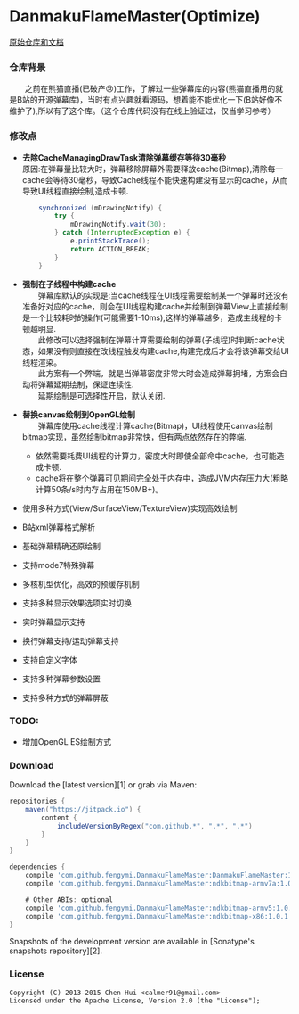 DanmakuFlameMaster(Optimize)
==================

[原始仓库和文档](https://github.com/bilibili/DanmakuFlameMaster)

### 仓库背景
&emsp;&emsp;之前在熊猫直播(已破产😢)工作，了解过一些弹幕库的内容(熊猫直播用的就是B站的开源弹幕库)，当时有点兴趣就看源码，想着能不能优化一下(B站好像不维护了),所以有了这个库。（这个仓库代码没有在线上验证过，仅当学习参考）
### 修改点
  - **去除CacheManagingDrawTask清除弹幕缓存等待30毫秒**<br/>
      原因:在弹幕量比较大时，弹幕移除屏幕外需要释放cache(Bitmap),清除每一cache会等待30毫秒，导致Cache线程不能快速构建没有显示的cache，从而导致UI线程直接绘制,造成卡顿.
  	```groovy
		synchronized (mDrawingNotify) {        			
            try {
                mDrawingNotify.wait(30);
         	} catch (InterruptedException e) {
                e.printStackTrace();
                return ACTION_BREAK;
            }
		}
	```
  - **强制在子线程中构建cache**<br/>
    &emsp;&emsp;弹幕库默认的实现是:当cache线程在UI线程需要绘制某一个弹幕时还没有准备好对应的cache，则会在UI线程构建cache并绘制到弹幕View上直接绘制是一个比较耗时的操作(可能需要1-10ms),这样的弹幕越多，造成主线程的卡顿越明显.<br/>
    &emsp;&emsp;此修改可以选择强制在弹幕计算需要绘制的弹幕(子线程)时判断cache状态，如果没有则直接在改线程触发构建cache,构建完成后才会将该弹幕交给UI线程渲染。<br/>
    &emsp;&emsp;此方案有一个弊端，就是当弹幕密度非常大时会造成弹幕拥堵，方案会自动将弹幕延期绘制，保证连续性.<br/>
    &emsp;&emsp;延期绘制是可选择性开启，默认关闭.
    
  - **替换canvas绘制到OpenGL绘制**<br/>
    &emsp;&emsp;弹幕库使用cache线程计算cache(Bitmap)，UI线程使用canvas绘制bitmap实现，虽然绘制bitmap非常快，但有两点依然存在的弊端.<br/>
     - 依然需要耗费UI线程的计算力，密度大时即使全部命中cache，也可能造成卡顿.
     - cache将在整个弹幕可见期间完全处于内存中，造成JVM内存压力大(粗略计算50条/s时内存占用在150MB+)。

- 使用多种方式(View/SurfaceView/TextureView)实现高效绘制

- B站xml弹幕格式解析

- 基础弹幕精确还原绘制

- 支持mode7特殊弹幕

- 多核机型优化，高效的预缓存机制

- 支持多种显示效果选项实时切换

- 实时弹幕显示支持

- 换行弹幕支持/运动弹幕支持

- 支持自定义字体

- 支持多种弹幕参数设置

- 支持多种方式的弹幕屏蔽

### TODO:

- 增加OpenGL ES绘制方式


### Download
Download the [latest version][1] or grab via Maven:

```groovy
repositories {
    maven("https://jitpack.io") {
        content {
            includeVersionByRegex("com.github.*", ".*", ".*")
        }
    }
}

dependencies {
    compile 'com.github.fengymi.DanmakuFlameMaster:DanmakuFlameMaster:1.0.1'
    compile 'com.github.fengymi.DanmakuFlameMaster:ndkbitmap-armv7a:1.0.1'

    # Other ABIs: optional
    compile 'com.github.fengymi.DanmakuFlameMaster:ndkbitmap-armv5:1.0.1'
    compile 'com.github.fengymi.DanmakuFlameMaster:ndkbitmap-x86:1.0.1'
}
```
Snapshots of the development version are available in [Sonatype's snapshots repository][2].


### License
    Copyright (C) 2013-2015 Chen Hui <calmer91@gmail.com>
    Licensed under the Apache License, Version 2.0 (the "License");

